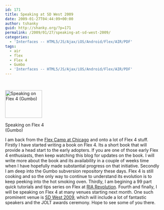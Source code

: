 ```yaml
---
id: 171
title: Speaking at SD West 2009
date: 2009-01-27T04:44:09+00:00
author: tshanky
guid: http://shanky.org/?p=171
permalink: /2009/01/27/speaking-at-sd-west-2009/
categories:
  - 'Interfaces -- HTML5/JS/Ajax/iOS/Android/Flex/AIR/PDF'
tags:
  - air
  - flex
  - Flex 4
  - Gumbo
  - 'Interfaces -- HTML5/JS/Ajax/iOS/Android/Flex/AIR/PDF'
---
```

 

<div style="width: 130px" class="wp-caption alignnone">
  <a href=" http://www.sdexpo.com/?cid=SDW9_SPK"><img title="Speaking on Flex 4 (Gumbo)" src="http://shanky.org/images/SEEMESDW.gif" alt="Speaking on Flex 4 (Gumbo)" width="120" height="90" /></a>
  
  <p class="wp-caption-text">
    Speaking on Flex 4 (Gumbo)
  </p>
</div>

I am back from the <a title="Flex Camp Chicago 2009" href="http://www.flexcampchicago.com/" target="_blank">Flex Camp at Chicago</a> and onto a lot of Flex 4 stuff. Firstly I have started writing a book on Flex 4. Its a short book that will provide a head start to the early adopters. If you are one of those early Flex 4 enthusiasts, then keep watching this blog for updates on the book. I will write more about the book and its availability in a couple of weeks time when I have hopefully made substantial progress on that initiative. Secondly I am deep into the Gumbo subversion repository these days. Flex 4 is still cooking and so the only way to continue to understand its evolution is to keep peeking into the hot smoking oven. Thirdly, I am begining a 99 part quick tutorials and tips series on Flex at <a title="RIA Revolution" href="www.riarevolution.com" target="_blank">RIA Revolution</a>. Fourth and finally, I will be speaking on Flex 4 at many venues starting next month. One such prominent venue is <a title="SD West 2009" href="http://www.sdexpo.com/" target="_blank">SD West 2009</a>, which will include a lot of fantastic speakers and the JOLT awards ceremony. Hope to see some of you there.